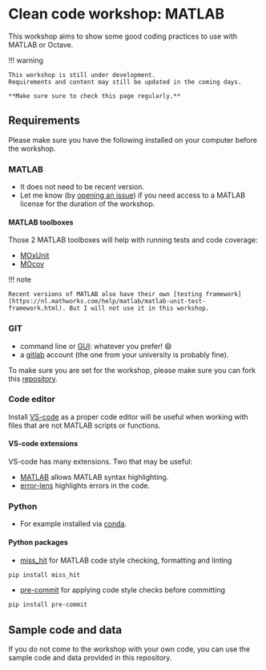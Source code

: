 # Clean code workshop: MATLAB

This workshop aims to show some good coding practices to use with MATLAB or
Octave.

!!! warning

    This workshop is still under development.
    Requirements and content may still be updated in the coming days.

    **Make sure sure to check this page regularly.**

## Requirements

Please make sure you have the following installed on your computer before the
workshop.

### MATLAB

- It does not need to be recent version.
- Let me know (by
  [opening an issue](https://github.com/Remi-Gau/matlab_clean_code_workshop/issues/new))
  if you need access to a MATLAB license for the duration of the workshop.

#### MATLAB toolboxes

Those 2 MATLAB toolboxes will help with running tests and code coverage:

- [MOxUnit](https://github.com/MOxUnit/MOxUnit)
- [MOcov](https://github.com/MOcov/MOcov)

!!! note

    Recent versions of MATLAB also have their own [testing framework](https://nl.mathworks.com/help/matlab/matlab-unit-test-framework.html). But I will not use it in this workshop.

### GIT

- command line or [GUI](https://git-scm.com/downloads/guis): whatever you
  prefer! 😄
- a [gitlab](https://gitlab.com/) account (the one from your university is
  probably fine).

To make sure you are set for the workshop, please make sure you can fork this
[repository](https://gitlab.com/Remi-Gau/matlab_clean_code_workshop).

### Code editor

Install [VS-code](https://code.visualstudio.com/) as a proper code editor will
be useful when working with files that are not MATLAB scripts or functions.

#### VS-code extensions

VS-code has many extensions. Two that may be useful:

- [MATLAB](https://marketplace.visualstudio.com/items?itemName=Gimly81.matlab)
  allows MATLAB syntax highlighting.
- [error-lens](https://marketplace.visualstudio.com/items?itemName=usernamehw.errorlens)
  highlights errors in the code.

### Python

- For example installed via
  [conda](https://docs.conda.io/en/latest/miniconda.html#system-requirements).

#### Python packages

- [miss_hit](https://misshit.org/download.html) for MATLAB code style checking,
  formatting and linting

```bash
pip install miss_hit
```

- [pre-commit](https://pre-commit.com/#installation) for applying code style
  checks before committing

```bash
pip install pre-commit
```

## Sample code and data

If you do not come to the workshop with your own code, you can use the sample
code and data provided in this repository.
